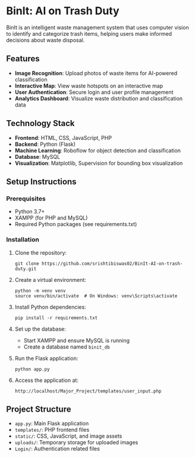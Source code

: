 # BinIt: AI on Trash Duty

BinIt is an intelligent waste management system that uses computer vision to identify and categorize trash items, helping users make informed decisions about waste disposal.

## Features

- **Image Recognition**: Upload photos of waste items for AI-powered classification
- **Interactive Map**: View waste hotspots on an interactive map
- **User Authentication**: Secure login and user profile management
- **Analytics Dashboard**: Visualize waste distribution and classification data

## Technology Stack

- **Frontend**: HTML, CSS, JavaScript, PHP
- **Backend**: Python (Flask)
- **Machine Learning**: Roboflow for object detection and classification
- **Database**: MySQL
- **Visualization**: Matplotlib, Supervision for bounding box visualization

## Setup Instructions

### Prerequisites
- Python 3.7+
- XAMPP (for PHP and MySQL)
- Required Python packages (see requirements.txt)

### Installation

1. Clone the repository:
   ```
   git clone https://github.com/srishtibiswas02/BinIt-AI-on-trash-duty.git
   ```

2. Create a virtual environment:
   ```
   python -m venv venv
   source venv/bin/activate  # On Windows: venv\Scripts\activate
   ```

3. Install Python dependencies:
   ```
   pip install -r requirements.txt
   ```

4. Set up the database:
   - Start XAMPP and ensure MySQL is running
   - Create a database named `binit_db`

5. Run the Flask application:
   ```
   python app.py
   ```

6. Access the application at:
   ```
   http://localhost/Major_Project/templates/user_input.php
   ```

## Project Structure

- `app.py`: Main Flask application
- `templates/`: PHP frontend files
- `static/`: CSS, JavaScript, and image assets
- `uploads/`: Temporary storage for uploaded images
- `Login/`: Authentication related files 